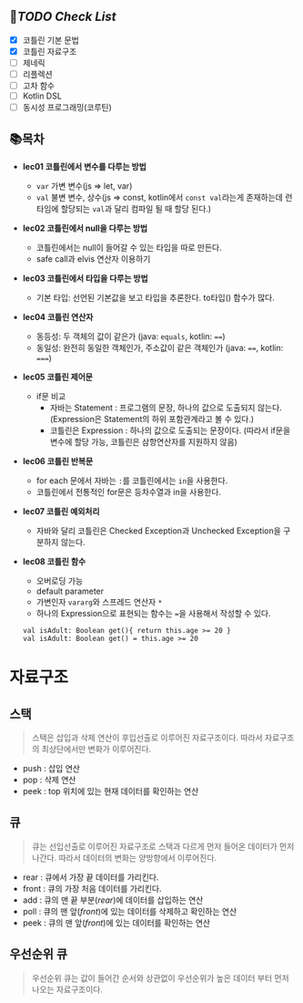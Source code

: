 ## 📌*TODO Check List*
- [x] 코틀린 기본 문법
- [x] 코틀린 자료구조
- [ ] 제네릭
- [ ] 리플렉션
- [ ] 고차 함수
- [ ] Kotlin DSL
- [ ] 동시성 프로그래밍(코루틴)

## 📚목차

- **lec01 코틀린에서 변수를 다루는 방법**
  - `var` 가변 변수(js => let, var)
  - `val` 불변 변수, 상수(js => const, kotlin에서 `const val`라는게 존재하는데 런타임에 할당되는 `val`과 달리 컴파일 될 때 할당 된다.)  

- **lec02 코틀린에서 null을 다루는 방법**
  - 코틀린에서는 null이 들어갈 수 있는 타입을 따로 만든다.
  - safe call과 elvis 연산자 이용하기

- **lec03 코틀린에서 타입을 다루는 방법**
  - 기본 타입: 선언된 기본값을 보고 타입을 추론한다. to타입() 함수가 많다.
  
- **lec04 코틀린 연산자**
  - 동등성: 두 객체의 값이 같은가 (java: `equals`, kotlin: `==`)
  - 동일성: 완전히 동일한 객체인가, 주소값이 같은 객체인가 (java: `==`, kotlin: `===`)

- **lec05 코틀린 제어문**
  - if문 비교
    - 자바는 Statement : 프로그램의 문장, 하나의 값으로 도출되지 않는다. (Expression은 Statement의 하위 포함관계라고 볼 수 있다.)
    - 코틀린은 Expression : 하나의 값으로 도출되는 문장이다. (따라서 if문을 변수에 할당 가능, 코틀린은 삼항연산자를 지원하지 않음)

- **lec06 코틀린 반복문**
  - for each 문에서 자바는 `:`를 코틀린에서는 `in`을 사용한다.
  - 코틀린에서 전통적인 for문은 등차수열과 in을 사용한다.

- **lec07 코틀린 예외처리**
  - 자바와 달리 코틀린은 Checked Exception과 Unchecked Exception을 구분하지 않는다. 

- **lec08 코틀린 함수**
  - 오버로딩 가능
  - default parameter
  - 가변인자 `vararg`와 스프레드 연산자 `*`
  - 하나의 Expression으로 표현되는 함수는 `=`을 사용해서 작성할 수 있다.
  ```
  val isAdult: Boolean get(){ return this.age >= 20 }
  val isAdult: Boolean get() = this.age >= 20
  ```
  

# 자료구조

## 스택
> 스택은 삽입과 삭제 연산이 후입선출로 이루어진 자료구조이다. 따라서 자료구조의 최상단에서만 변화가 이루어진다.
- push : 삽입 연산
- pop : 삭제 연산
- peek : top 위치에 있는 현재 데이터를 확인하는 연산

## 큐
> 큐는 선입선출로 이루어진 자료구조로 스택과 다르게 먼저 들어온 데이터가 먼저 나간다. 따라서 데이터의 변화는 양방향에서 이루어진다.
- rear : 큐에서 가장 끝 데이터를 가리킨다.
- front : 큐의 가장 처음 데이터를 가리킨다.
- add : 큐의 맨 끝 부분(*rear*)에 데이터를 삽입하는 연산
- poll : 큐의 맨 앞(*front*)에 있는 데이터를 삭제하고 확인하는 연산
- peek : 큐의 맨 앞(*front*)에 있는 데이터를 확인하는 연산

## 우선순위 큐
> 우선순위 큐는 값이 들어간 순서와 상관없이 우선순위가 높은 데이터 부터 먼저 나오는 자료구조이다.